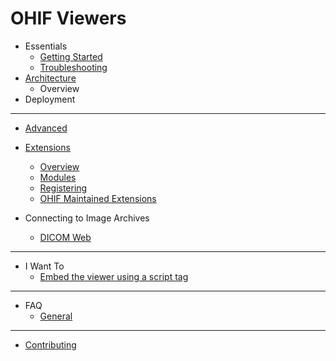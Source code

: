 # OHIF Viewers

- Essentials
  - [Getting Started](essentials/getting-started.md)
  - [Troubleshooting](essentials/troubleshooting.md)
- [Architecture](architecture/index.md)
  - Overview
- Deployment

---
- [Advanced](advanced/index.md)
- [Extensions](advanced/extensions.md)
  - [Overview](advanced/extensions.md#overview)
  - [Modules](advanced/extensions.md#modules)
  - [Registering](advanced/extensions.md#registering-extensions)
  - [OHIF Maintained Extensions](advanced/extensions.md#ohif-maintained-extensions)

- Connecting to Image Archives
  - [DICOM Web](connecting-to-image-archives/dicomweb.md)

----
- I Want To
  - [Embed the viewer using a script tag](I-want-to/script-tag.md)


----
- FAQ
  - [General](faq/general.md)

----
- [Contributing](contributing.md)
